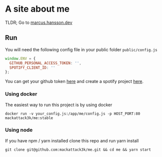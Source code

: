 # A site about me

TLDR; Go to [marcus.hansson.dev](https://marcus.hansson.dev)

## Run
You will need the following config file in your public folder `public/config.js`
```javascript
window.ENV = {
  GITHUB_PERSONAL_ACCESS_TOKEN: '',
  SPOTIFY_CLIENT_ID: ''
};
```
You can get your github token [here](https://help.github.com/en/articles/creating-a-personal-access-token-for-the-command-line)
 and create a spotify project [here](https://developer.spotify.com/dashboard/).

### Using docker
The easiest way to run this project is by using docker
```shell script
docker run -v your_config.js:/app/me/config.js -p HOST_PORT:80 mackattack3k/me:stable
```

### Using node
If you have npm / yarn installed clone this repo and run yarn install
```
git clone git@github.com:mackattack3k/me.git && cd me && yarn start
```
